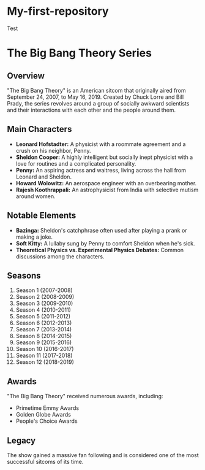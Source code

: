 # My-first-repository
Test

# The Big Bang Theory Series

## Overview
"The Big Bang Theory" is an American sitcom that originally aired from September 24, 2007, to May 16, 2019. Created by Chuck Lorre and Bill Prady, the series revolves around a group of socially awkward scientists and their interactions with each other and the people around them.

## Main Characters
- **Leonard Hofstadter:** A physicist with a roommate agreement and a crush on his neighbor, Penny.
- **Sheldon Cooper:** A highly intelligent but socially inept physicist with a love for routines and a complicated personality.
- **Penny:** An aspiring actress and waitress, living across the hall from Leonard and Sheldon.
- **Howard Wolowitz:** An aerospace engineer with an overbearing mother.
- **Rajesh Koothrappali:** An astrophysicist from India with selective mutism around women.

## Notable Elements
- **Bazinga:** Sheldon's catchphrase often used after playing a prank or making a joke.
- **Soft Kitty:** A lullaby sung by Penny to comfort Sheldon when he's sick.
- **Theoretical Physics vs. Experimental Physics Debates:** Common discussions among the characters.

## Seasons
1. Season 1 (2007-2008)
2. Season 2 (2008-2009)
3. Season 3 (2009-2010)
4. Season 4 (2010-2011)
5. Season 5 (2011-2012)
6. Season 6 (2012-2013)
7. Season 7 (2013-2014)
8. Season 8 (2014-2015)
9. Season 9 (2015-2016)
10. Season 10 (2016-2017)
11. Season 11 (2017-2018)
12. Season 12 (2018-2019)

## Awards
"The Big Bang Theory" received numerous awards, including:
- Primetime Emmy Awards
- Golden Globe Awards
- People's Choice Awards

## Legacy
The show gained a massive fan following and is considered one of the most successful sitcoms of its time.

